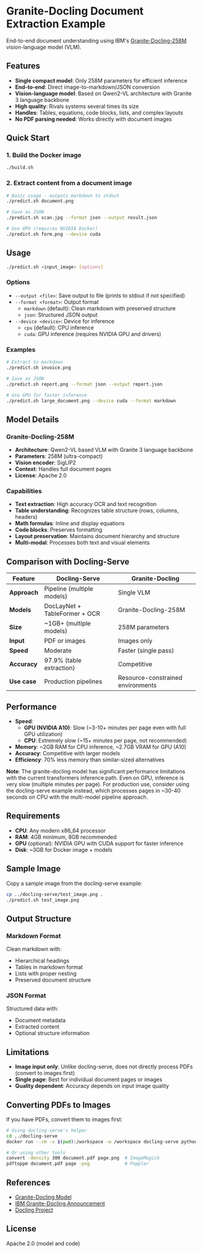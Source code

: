 # Granite-Docling Document Extraction Example

End-to-end document understanding using IBM's [Granite-Docling-258M](https://huggingface.co/ibm-granite/granite-docling-258M) vision-language model (VLM).

## Features

- **Single compact model**: Only 258M parameters for efficient inference
- **End-to-end**: Direct image-to-markdown/JSON conversion
- **Vision-language model**: Based on Qwen2-VL architecture with Granite 3 language backbone
- **High quality**: Rivals systems several times its size
- **Handles**: Tables, equations, code blocks, lists, and complex layouts
- **No PDF parsing needed**: Works directly with document images

## Quick Start

### 1. Build the Docker image

```bash
./build.sh
```

### 2. Extract content from a document image

```bash
# Basic usage - outputs markdown to stdout
./predict.sh document.png

# Save as JSON
./predict.sh scan.jpg --format json --output result.json

# Use GPU (requires NVIDIA Docker)
./predict.sh form.png --device cuda
```

## Usage

```bash
./predict.sh <input_image> [options]
```

### Options

- `--output <file>`: Save output to file (prints to stdout if not specified)
- `--format <format>`: Output format
  - `markdown` (default): Clean markdown with preserved structure
  - `json`: Structured JSON output
- `--device <device>`: Device for inference
  - `cpu` (default): CPU inference
  - `cuda`: GPU inference (requires NVIDIA GPU and drivers)

### Examples

```bash
# Extract to markdown
./predict.sh invoice.png

# Save as JSON
./predict.sh report.png --format json --output report.json

# Use GPU for faster inference
./predict.sh large_document.png --device cuda --format markdown
```

## Model Details

### Granite-Docling-258M

- **Architecture**: Qwen2-VL based VLM with Granite 3 language backbone
- **Parameters**: 258M (ultra-compact)
- **Vision encoder**: SigLIP2
- **Context**: Handles full document pages
- **License**: Apache 2.0

### Capabilities

- **Text extraction**: High accuracy OCR and text recognition
- **Table understanding**: Recognizes table structure (rows, columns, headers)
- **Math formulas**: Inline and display equations
- **Code blocks**: Preserves formatting
- **Layout preservation**: Maintains document hierarchy and structure
- **Multi-modal**: Processes both text and visual elements

## Comparison with Docling-Serve

| Feature | Docling-Serve | Granite-Docling |
|---------|--------------|-----------------|
| **Approach** | Pipeline (multiple models) | Single VLM |
| **Models** | DocLayNet + TableFormer + OCR | Granite-Docling-258M |
| **Size** | ~1GB+ (multiple models) | 258M parameters |
| **Input** | PDF or images | Images only |
| **Speed** | Moderate | Faster (single pass) |
| **Accuracy** | 97.9% (table extraction) | Competitive |
| **Use case** | Production pipelines | Resource-constrained environments |

## Performance

- **Speed**:
  - **GPU (NVIDIA A10)**: Slow (~3-10+ minutes per page even with full GPU utilization)
  - **CPU**: Extremely slow (~15+ minutes per page, not recommended)
- **Memory**: ~2GB RAM for CPU inference, ~2.7GB VRAM for GPU (A10)
- **Accuracy**: Competitive with larger models
- **Efficiency**: 70% less memory than similar-sized alternatives

**Note**: The granite-docling model has significant performance limitations with the current transformers inference path. Even on GPU, inference is very slow (multiple minutes per page). For production use, consider using the docling-serve example instead, which processes pages in ~30-40 seconds on CPU with the multi-model pipeline approach.

## Requirements

- **CPU**: Any modern x86_64 processor
- **RAM**: 4GB minimum, 8GB recommended
- **GPU** (optional): NVIDIA GPU with CUDA support for faster inference
- **Disk**: ~3GB for Docker image + models

## Sample Image

Copy a sample image from the docling-serve example:

```bash
cp ../docling-serve/test_image.png .
./predict.sh test_image.png
```

## Output Structure

### Markdown Format
Clean markdown with:
- Hierarchical headings
- Tables in markdown format
- Lists with proper nesting
- Preserved document structure

### JSON Format
Structured data with:
- Document metadata
- Extracted content
- Optional structure information

## Limitations

- **Image input only**: Unlike docling-serve, does not directly process PDFs (convert to images first)
- **Single page**: Best for individual document pages or images
- **Quality dependent**: Accuracy depends on input image quality

## Converting PDFs to Images

If you have PDFs, convert them to images first:

```bash
# Using docling-serve's helper
cd ../docling-serve
docker run --rm -v $(pwd):/workspace -w /workspace docling-serve python create_test_image.py

# Or using other tools
convert -density 300 document.pdf page.png  # ImageMagick
pdftoppm document.pdf page -png             # Poppler
```

## References

- [Granite-Docling Model](https://huggingface.co/ibm-granite/granite-docling-258M)
- [IBM Granite-Docling Announcement](https://www.ibm.com/new/announcements/granite-docling-end-to-end-document-conversion)
- [Docling Project](https://github.com/docling-project/docling)

## License

Apache 2.0 (model and code)
